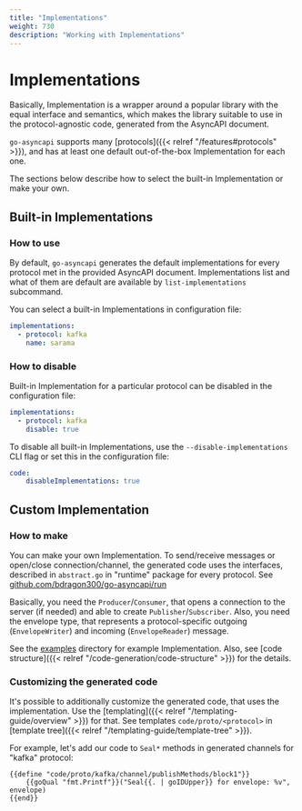 ```yaml
---
title: "Implementations"
weight: 730
description: "Working with Implementations"
---
```


# Implementations

Basically, Implementation is a wrapper around a popular library with the equal interface and semantics, which makes
the library suitable to use in the protocol-agnostic code, generated from the AsyncAPI document.

`go-asyncapi` supports many [protocols]({{< relref "/features#protocols" >}}), and has at least one default 
out-of-the-box Implementation for each one.

The sections below describe how to select the built-in Implementation or make your own.

## Built-in Implementations

### How to use

By default, `go-asyncapi` generates the default implementations for every protocol met in the provided AsyncAPI document.
Implementations list and what of them are default are available by `list-implementations` subcommand.

You can select a built-in Implementations in configuration file:

```yaml
implementations:
  - protocol: kafka
    name: sarama
```

### How to disable

Built-in Implementation for a particular protocol can be disabled in the configuration file:

```yaml
implementations:
  - protocol: kafka
    disable: true
```

To disable all built-in Implementations, use the `--disable-implementations` CLI flag or set this in the configuration file:

```yaml
code:
    disableImplementations: true
```

## Custom Implementation

### How to make

You can make your own Implementation. To send/receive messages or open/close connection/channel, the generated code 
uses the interfaces, described in `abstract.go` in "runtime" package for every protocol. See 
[github.com/bdragon300/go-asyncapi/run](https://github.com/bdragon300/go-asyncapi/tree/master/run)

Basically, you need the `Producer`/`Consumer`, that opens a connection to the server (if needed) and able to create
`Publisher`/`Subscriber`. Also, you need the envelope type, that represents a protocol-specific outgoing (`EnvelopeWriter`)
and incoming (`EnvelopeReader`) message.

See the [examples](https://github.com/bdragon300/go-asyncapi/tree/master/examples) directory for example Implementation.
Also, see [code structure]({{< relref "/code-generation/code-structure" >}}) for the details.

### Customizing the generated code

It's possible to additionally customize the generated code, that uses the implementation.
Use the [templating]({{< relref "/templating-guide/overview" >}}) for that. See templates `code/proto/<protocol>` in 
[template tree]({{< relref "/templating-guide/template-tree" >}}).

For example, let's add our code to `Seal*` methods in generated channels for "kafka" protocol:

```gotemplate
{{define "code/proto/kafka/channel/publishMethods/block1"}}
    {{goQual "fmt.Printf"}}("Seal{{. | goIDUpper}} for envelope: %v", envelope)
{{end}}
```
